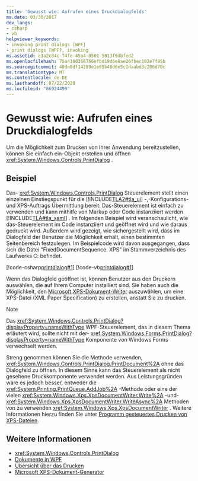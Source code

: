 ```yaml
---
title: 'Gewusst wie: Aufrufen eines Druckdialogfelds'
ms.date: 03/30/2017
dev_langs:
- csharp
- vb
helpviewer_keywords:
- invoking print dialogs [WPF]
- print dialogs [WPF], invoking
ms.assetid: e3a2c84c-74fe-45a4-8501-5813f9dbfed2
ms.openlocfilehash: 75a4160366766efbd19d6e8ae26fbec102e7f95b
ms.sourcegitcommit: 40de8df14289e1e05b40d6e5c1daabd3c286d70c
ms.translationtype: MT
ms.contentlocale: de-DE
ms.lasthandoff: 07/22/2020
ms.locfileid: "86924499"
---
```

# <a name="how-to-invoke-a-print-dialog"></a>Gewusst wie: Aufrufen eines Druckdialogfelds
Um die Möglichkeit zum Drucken von Ihrer Anwendung bereitzustellen, können Sie einfach ein-Objekt erstellen und öffnen <xref:System.Windows.Controls.PrintDialog> .  
  
## <a name="example"></a>Beispiel  
 Das- <xref:System.Windows.Controls.PrintDialog> Steuerelement stellt einen einzelnen Einstiegspunkt für die [!INCLUDE[TLA2#tla_ui](../../../../includes/tla2sharptla-ui-md.md)] -,-Konfigurations-und XPS-Auftrags Übermittlung bereit. Das-Steuerelement ist einfach zu verwenden und kann mithilfe von Markup oder Code instanziiert werden [!INCLUDE[TLA#tla_xaml](../../../../includes/tlasharptla-xaml-md.md)] . Im folgenden Beispiel wird veranschaulicht, wie das-Steuerelement im Code instanziiert und geöffnet wird und wie daraus gedruckt wird. Außerdem wird gezeigt, wie sichergestellt wird, dass im Dialogfeld der Benutzer die Möglichkeit erhält, einen bestimmten Seitenbereich festzulegen. Im Beispielcode wird davon ausgegangen, dass sich die Datei "FixedDocumentSequence. XPS" im Stammverzeichnis des Laufwerks C: befindet.  
  
 [!code-csharp[printdialog#1](~/samples/snippets/csharp/VS_Snippets_Wpf/PrintDialog/CSharp/Window1.xaml.cs#1)]
 [!code-vb[printdialog#1](~/samples/snippets/visualbasic/VS_Snippets_Wpf/PrintDialog/visualbasic/window1.xaml.vb#1)]  
  
 Wenn das Dialogfeld geöffnet ist, können Benutzer aus den Druckern auswählen, die auf Ihrem Computer installiert sind. Sie haben auch die Möglichkeit, den [Microsoft XPS-Dokument-Writer](/windows/win32/printdocs/microsoft-xps-document-writer) auszuwählen, um eine XPS-Datei (XML Paper Specification) zu erstellen, anstatt Sie zu drucken.  
  
> [!NOTE]
> Das <xref:System.Windows.Controls.PrintDialog?displayProperty=nameWithType> WPF-Steuerelement, das in diesem Thema erläutert wird, sollte nicht mit der- <xref:System.Windows.Forms.PrintDialog?displayProperty=nameWithType> Komponente von Windows Forms verwechselt werden.  
  
 Streng genommen können Sie die Methode verwenden, <xref:System.Windows.Controls.PrintDialog.PrintDocument%2A> ohne das Dialogfeld zu öffnen. In diesem Sinne kann das Steuerelement als nicht gesehene Druckkomponente verwendet werden. Aus Leistungsgründen wäre es jedoch besser, entweder die <xref:System.Printing.PrintQueue.AddJob%2A> -Methode oder eine der vielen <xref:System.Windows.Xps.XpsDocumentWriter.Write%2A> -und- <xref:System.Windows.Xps.XpsDocumentWriter.WriteAsync%2A> Methoden von zu verwenden <xref:System.Windows.Xps.XpsDocumentWriter> . Weitere Informationen hierzu finden Sie unter [Programm gesteuertes Drucken von XPS-Dateien](how-to-programmatically-print-xps-files.md).  
  
## <a name="see-also"></a>Weitere Informationen

- <xref:System.Windows.Controls.PrintDialog>
- [Dokumente in WPF](documents-in-wpf.md)
- [Übersicht über das Drucken](printing-overview.md)
- [Microsoft XPS-Dokument-Generator](/windows/win32/printdocs/microsoft-xps-document-writer)
